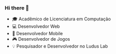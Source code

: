 ### Hi there 👋


- 🎓 Acadêmico de Licenciatura em Computação
- 💻 Desenvolvedor Web
- 📱 Desenvolvedor Mobile
- 🎮 Desenvolvedor de Jogos
- 💡 Pesquisador e Desenvolvedor no Ludus Lab

